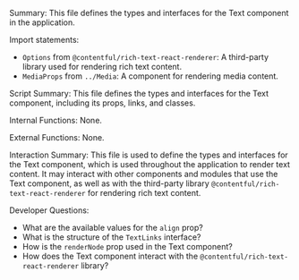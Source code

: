 Summary:
This file defines the types and interfaces for the Text component in the application.

Import statements:
- `Options` from `@contentful/rich-text-react-renderer`: A third-party library used for rendering rich text content.
- `MediaProps` from `../Media`: A component for rendering media content.

Script Summary:
This file defines the types and interfaces for the Text component, including its props, links, and classes.

Internal Functions:
None.

External Functions:
None.

Interaction Summary:
This file is used to define the types and interfaces for the Text component, which is used throughout the application to render text content. It may interact with other components and modules that use the Text component, as well as with the third-party library `@contentful/rich-text-react-renderer` for rendering rich text content.

Developer Questions:
- What are the available values for the `align` prop?
- What is the structure of the `TextLinks` interface?
- How is the `renderNode` prop used in the Text component?
- How does the Text component interact with the `@contentful/rich-text-react-renderer` library?